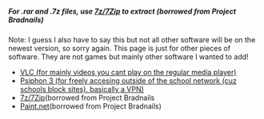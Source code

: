 

##### For .rar and .7z files, use [7z/7Zip](https://drive.google.com/file/d/1by7I72v0vP8VvdlOQaE5SnwC3zSoam6z/view?usp=sharing) to extract (borrowed from Project Bradnails)
Note: I guess I also have to say this but not all other software will be on the newest version, so sorry again.
This page is just for other pieces of software. They are not games but mainly other software I wanted to add!
- [VLC (for mainly videos you cant play on the regular media player)](https://drive.google.com/file/d/1O0rwdtEIzHbdMgwMAixILfp9vUm3pmCD/view?usp=sharing)
- [Psiphon 3 (for freely accesing outside of the school network (cuz schools block sites). basically a VPN)](https://drive.google.com/file/d/1CbSpWckZlhPjhCm9OvdDUBeZfj8JlTvS/view?usp=sharing)
- [7z/7Zip](https://drive.google.com/file/d/1by7I72v0vP8VvdlOQaE5SnwC3zSoam6z/view?usp=sharing)(borrowed from Project Bradnails
- [Paint.net](https://drive.google.com/file/d/1_PdT3q3zeT5gBilUMdqR-BaYgpYfnNG3/view?usp=sharing)(borrowed from Project Bradnails)
